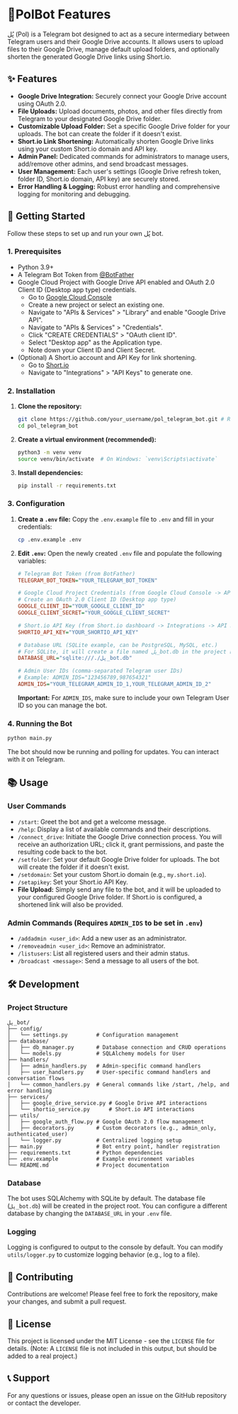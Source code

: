 # 🤖PolBot Features

پُل (Pol) is a Telegram bot designed to act as a secure intermediary between Telegram users and their Google Drive accounts. It allows users to upload files to their Google Drive, manage default upload folders, and optionally shorten the generated Google Drive links using Short.io.

## ✨ Features

-   **Google Drive Integration:** Securely connect your Google Drive account using OAuth 2.0.
-   **File Uploads:** Upload documents, photos, and other files directly from Telegram to your designated Google Drive folder.
-   **Customizable Upload Folder:** Set a specific Google Drive folder for your uploads. The bot can create the folder if it doesn't exist.
-   **Short.io Link Shortening:** Automatically shorten Google Drive links using your custom Short.io domain and API key.
-   **Admin Panel:** Dedicated commands for administrators to manage users, add/remove other admins, and send broadcast messages.
-   **User Management:** Each user's settings (Google Drive refresh token, folder ID, Short.io domain, API key) are securely stored.
-   **Error Handling & Logging:** Robust error handling and comprehensive logging for monitoring and debugging.

## 🚀 Getting Started

Follow these steps to set up and run your own پُل bot.

### 1. Prerequisites

-   Python 3.9+
-   A Telegram Bot Token from [@BotFather](https://t.me/BotFather)
-   Google Cloud Project with Google Drive API enabled and OAuth 2.0 Client ID (Desktop app type) credentials.
    -   Go to [Google Cloud Console](https://console.cloud.google.com/)
    -   Create a new project or select an existing one.
    -   Navigate to "APIs & Services" > "Library" and enable "Google Drive API".
    -   Navigate to "APIs & Services" > "Credentials".
    -   Click "CREATE CREDENTIALS" > "OAuth client ID".
    -   Select "Desktop app" as the Application type.
    -   Note down your Client ID and Client Secret.
-   (Optional) A Short.io account and API Key for link shortening.
    -   Go to [Short.io](https://short.io/)
    -   Navigate to "Integrations" > "API Keys" to generate one.

### 2. Installation

1.  **Clone the repository:**
    ```bash
    git clone https://github.com/your_username/pol_telegram_bot.git # Replace with actual repo URL
    cd pol_telegram_bot
    ```

2.  **Create a virtual environment (recommended):**
    ```bash
    python3 -m venv venv
    source venv/bin/activate  # On Windows: `venv\Scripts\activate`
    ```

3.  **Install dependencies:**
    ```bash
    pip install -r requirements.txt
    ```

### 3. Configuration

1.  **Create a `.env` file:**
    Copy the `.env.example` file to `.env` and fill in your credentials:
    ```bash
    cp .env.example .env
    ```

2.  **Edit `.env`:**
    Open the newly created `.env` file and populate the following variables:

    ```ini
    # Telegram Bot Token (from BotFather)
    TELEGRAM_BOT_TOKEN="YOUR_TELEGRAM_BOT_TOKEN"

    # Google Cloud Project Credentials (from Google Cloud Console -> APIs & Services -> Credentials)
    # Create an OAuth 2.0 Client ID (Desktop app type)
    GOOGLE_CLIENT_ID="YOUR_GOOGLE_CLIENT_ID"
    GOOGLE_CLIENT_SECRET="YOUR_GOOGLE_CLIENT_SECRET"

    # Short.io API Key (from Short.io dashboard -> Integrations -> API Keys)
    SHORTIO_API_KEY="YOUR_SHORTIO_API_KEY"

    # Database URL (SQLite example, can be PostgreSQL, MySQL, etc.)
    # For SQLite, it will create a file named پل_bot.db in the project root
    DATABASE_URL="sqlite:///./پل_bot.db"

    # Admin User IDs (comma-separated Telegram user IDs)
    # Example: ADMIN_IDS="123456789,987654321"
    ADMIN_IDS="YOUR_TELEGRAM_ADMIN_ID_1,YOUR_TELEGRAM_ADMIN_ID_2"
    ```
    **Important:** For `ADMIN_IDS`, make sure to include your own Telegram User ID so you can manage the bot.

### 4. Running the Bot

```bash
python main.py
```

The bot should now be running and polling for updates. You can interact with it on Telegram.

## 📚 Usage

### User Commands

-   `/start`: Greet the bot and get a welcome message.
-   `/help`: Display a list of available commands and their descriptions.
-   `/connect_drive`: Initiate the Google Drive connection process. You will receive an authorization URL; click it, grant permissions, and paste the resulting code back to the bot.
-   `/setfolder`: Set your default Google Drive folder for uploads. The bot will create the folder if it doesn't exist.
-   `/setdomain`: Set your custom Short.io domain (e.g., `my.short.io`).
-   `/setapikey`: Set your Short.io API Key.
-   **File Upload:** Simply send any file to the bot, and it will be uploaded to your configured Google Drive folder. If Short.io is configured, a shortened link will also be provided.

### Admin Commands (Requires `ADMIN_IDS` to be set in `.env`)

-   `/addadmin <user_id>`: Add a new user as an administrator.
-   `/removeadmin <user_id>`: Remove an administrator.
-   `/listusers`: List all registered users and their admin status.
-   `/broadcast <message>`: Send a message to all users of the bot.

## 🛠️ Development

### Project Structure

```
پل_bot/
├── config/
│   └── settings.py         # Configuration management
├── database/
│   ├── db_manager.py       # Database connection and CRUD operations
│   └── models.py           # SQLAlchemy models for User
├── handlers/
│   ├── admin_handlers.py   # Admin-specific command handlers
│   ├── user_handlers.py    # User-specific command handlers and conversation flows
│   └── common_handlers.py  # General commands like /start, /help, and error handling
├── services/
│   ├── google_drive_service.py # Google Drive API interactions
│   └── shortio_service.py      # Short.io API interactions
├── utils/
│   ├── google_auth_flow.py # Google OAuth 2.0 flow management
│   ├── decorators.py       # Custom decorators (e.g., admin_only, authenticated_user)
│   └── logger.py           # Centralized logging setup
├── main.py                 # Bot entry point, handler registration
├── requirements.txt        # Python dependencies
├── .env.example            # Example environment variables
└── README.md               # Project documentation
```

### Database

The bot uses SQLAlchemy with SQLite by default. The database file (`پل_bot.db`) will be created in the project root. You can configure a different database by changing the `DATABASE_URL` in your `.env` file.

### Logging

Logging is configured to output to the console by default. You can modify `utils/logger.py` to customize logging behavior (e.g., log to a file).

## 🤝 Contributing

Contributions are welcome! Please feel free to fork the repository, make your changes, and submit a pull request.

## 📄 License

This project is licensed under the MIT License - see the `LICENSE` file for details. (Note: A `LICENSE` file is not included in this output, but should be added to a real project.)

## 📞 Support

For any questions or issues, please open an issue on the GitHub repository or contact the developer.
